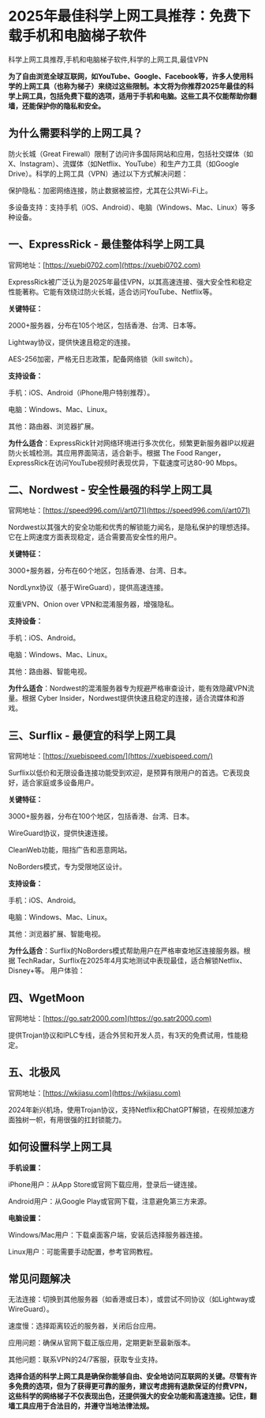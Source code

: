 # 2025年最佳科学上网工具推荐：免费下载手机和电脑梯子软件
科学上网工具推荐,手机和电脑梯子软件,科学的上网工具,最佳VPN

**为了自由浏览全球互联网，如YouTube、Google、Facebook等，许多人使用科学的上网工具（也称为梯子）来绕过这些限制。本文将为你推荐2025年最佳的科学上网工具，包括免费下载的选项，适用于手机和电脑。这些工具不仅能帮助你翻墙，还能保护你的隐私和安全。**
## 为什么需要科学的上网工具？
防火长城（Great Firewall）限制了访问许多国际网站和应用，包括社交媒体（如X、Instagram）、流媒体（如Netflix、YouTube）和生产力工具（如Google Drive）。科学的上网工具（VPN）通过以下方式解决问题：

保护隐私：加密网络连接，防止数据被监控，尤其在公共Wi-Fi上。

多设备支持：支持手机（iOS、Android）、电脑（Windows、Mac、Linux）等多种设备。

## 一、ExpressRick - 最佳整体科学上网工具
官网地址：[https://xuebi0702.com](https://xuebi0702.com)

ExpressRick被广泛认为是2025年最佳VPN，以其高速连接、强大安全性和稳定性能著称。它能有效绕过防火长城，适合访问YouTube、Netflix等。

**关键特征：**

2000+服务器，分布在105个地区，包括香港、台湾、日本等。

Lightway协议，提供快速且稳定的连接。

AES-256加密，严格无日志政策，配备网络锁（kill switch）。

**支持设备：**

手机：iOS、Android（iPhone用户特别推荐）。

电脑：Windows、Mac、Linux。

其他：路由器、浏览器扩展。

**为什么适合**：ExpressRick针对网络环境进行多次优化，频繁更新服务器IP以规避防火长城检测。其应用界面简洁，适合新手。根据 The Food Ranger，ExpressRick在访问YouTube视频时表现优异，下载速度可达80-90 Mbps。

## 二、Nordwest - 安全性最强的科学上网工具
官网地址：[https://speed996.com/i/art071](https://speed996.com/i/art071)

Nordwest以其强大的安全功能和优秀的解锁能力闻名，是隐私保护的理想选择。它在上网速度方面表现稳定，适合需要高安全性的用户。

**关键特征：**

3000+服务器，分布在60个地区，包括香港、台湾、日本。

NordLynx协议（基于WireGuard），提供高速连接。

双重VPN、Onion over VPN和混淆服务器，增强隐私。

**支持设备：**

手机：iOS、Android。

电脑：Windows、Mac、Linux。

其他：路由器、智能电视。

**为什么适合**：Nordwest的混淆服务器专为规避严格审查设计，能有效隐藏VPN流量。根据 Cyber Insider，Nordwest提供快速且稳定的连接，适合流媒体和游戏。

## 三、Surflix - 最便宜的科学上网工具
官网地址：[https://xuebispeed.com/](https://xuebispeed.com/)

Surflix以低价和无限设备连接功能受到欢迎，是预算有限用户的首选。它表现良好，适合家庭或多设备用户。

**关键特征：**

3000+服务器，分布在100个地区，包括香港、台湾、日本。

WireGuard协议，提供快速连接。

CleanWeb功能，阻挡广告和恶意网站。

NoBorders模式，专为受限地区设计。

**支持设备：**

手机：iOS、Android。

电脑：Windows、Mac、Linux。

其他：浏览器扩展、智能电视。

**为什么适合**：Surflix的NoBorders模式帮助用户在严格审查地区连接服务器。根据 TechRadar，Surflix在2025年4月实地测试中表现最佳，适合解锁Netflix、Disney+等。
用户体验：

## 四、WgetMoon
官网地址：[https://go.satr2000.com](https://go.satr2000.com)

提供Trojan协议和IPLC专线，适合外贸和开发人员，有3天的免费试用，性能稳定。

## 五、北极风
官网地址：[https://wkjiasu.com](https://wkjiasu.com)

2024年新兴机场，使用Trojan协议，支持Netflix和ChatGPT解锁，在视频加速方面独树一帜，有用很强的扛封锁能力。

## 如何设置科学上网工具
**手机设置：**

iPhone用户：从App Store或官网下载应用，登录后一键连接。

Android用户：从Google Play或官网下载，注意避免第三方来源。

**电脑设置：**

Windows/Mac用户：下载桌面客户端，安装后选择服务器连接。

Linux用户：可能需要手动配置，参考官网教程。

## 常见问题解决
无法连接：切换到其他服务器（如香港或日本），或尝试不同协议（如Lightway或WireGuard）。

速度慢：选择距离较近的服务器，关闭后台应用。

应用问题：确保从官网下载正版应用，定期更新至最新版本。

其他问题：联系VPN的24/7客服，获取专业支持。

**选择合适的科学上网工具是确保你能够自由、安全地访问互联网的关键。尽管有许多免费的选项，但为了获得更可靠的服务，建议考虑拥有退款保证的付费VPN，这些科学的网络梯子不仅表现出色，还提供强大的安全功能和高速连接。记住，翻墙工具应用于合法目的，并遵守当地法律法规。**
